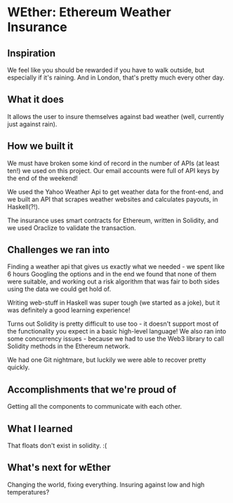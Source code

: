 # WEther: Ethereum Weather Insurance
## Inspiration
We feel like you should be rewarded if you have to walk outside, but especially if it's raining. And in London, that's pretty much every other day.

## What it does
It allows the user to insure themselves against bad weather (well, currently just against rain).

## How we built it
We must have broken some kind of record in the number of APIs (at least ten!) we used on this project. Our email accounts were full of API keys by the end of the weekend!

We used the Yahoo Weather Api to get weather data for the front-end, and we built an API that scrapes weather websites and calculates payouts, in Haskell(?!).

The insurance uses smart contracts for Ethereum, written in Solidity, and we used Oraclize to validate the transaction.

## Challenges we ran into
Finding a weather api that gives us exactly what we needed - we spent like 6 hours Googling the options and in the end we found that none of them were suitable, and working out a risk algorithm that was fair to both sides using the data we could get hold of.

Writing web-stuff in Haskell was super tough (we started as a joke), but it was definitely a good learning experience!

Turns out Solidity is pretty difficult to use too - it doesn't support most of the functionality you expect in a basic high-level language! We also ran into some concurrency issues - because we had to use the Web3 library to call Solidity methods in the Ethereum network.

We had one Git nightmare, but luckily we were able to recover pretty quickly.

## Accomplishments that we're proud of
Getting all the components to communicate with each other.

## What I learned
That floats don't exist in solidity. :(

## What's next for wEther
Changing the world, fixing everything. Insuring against low and high temperatures?
